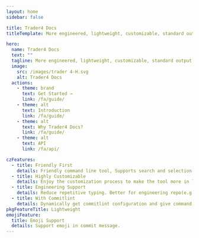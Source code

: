 ```yaml
---
layout: home
sidebar: false

title: Trader4 Docs
titleTemplate: More engineered, lightweight, customizable, standard output format commitizen adapter

hero:
  name: Trader4 Docs
  text: ""
  tagline: More engineered, lightweight, customizable, standard output format Commitizen adapter and API.
  image:
    src: /images/trader 4-H.svg
    alt: Trader4 Docs
  actions:
    - theme: brand
      text: Get Started →
      link: /fa/guide/
    - theme: alt
      text: Introduction
      link: /fa/guide/
    - theme: alt
      text: Why Trader4 Docs?
      link: /fa/guide/
    - theme: alt
      text: API
      link: /fa/api/

czFeatures:
  - title: Friendly First
    details: Friendly command line tool, Supports search and selection on the command line, reducing spelling errors.To be a lazy man.
  - title: Highly Customizable
    details: Enjoy the customization process to make the tool more in line with your or team habits.
  - title: Engineering Support
    details: Reduce repetitive typing. Better for engineering repo(e.g:monorepo) or business system. Easy link with issue.
  - title: With Commitlint
    details: Dynamically get commitlint configuration and give command line prompts.
pkgFeatureTitle: Lightweight
emojiFeature:
  title: Emoji Support
  details: Support emoji in commit message.
---
```

